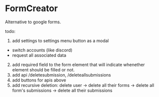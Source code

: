 # FormCreator

Alternative to google forms.

todo:
1. add settings to settings menu button as a modal
- switch accounts (like discord)
- request all associated data
2. add required field to the form element that will indicate whenether element should be filled or not.
3. add api /deletesubmission, /deleteallsubmissions
4. add buttons for apis above
5. add recursive deletion: delete user -> delete all their forms -> delete all form's submissions
                                       -> delete all their submissions
